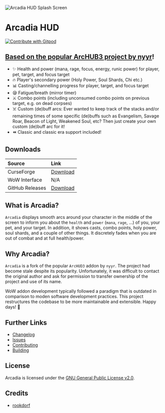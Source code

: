 ![Arcadia HUD Splash Screen](https://i.imgur.com/rE77bRj.png)
# Arcadia HUD

<a href="https://gitpod.io/#github.com/eiymba/arcadia">
  <img
    src="https://img.shields.io/badge/Contribute%20with-Gitpod-908a85?logo=gitpod"
    alt="Contribute with Gitpod"
  />
</a>

 ## [Based on the popular ArcHUB3 project by nyyr](https://github.com/nyyr/ArcHUB3)!

* ✨ Health and power (mana, rage, focus, energy, runic power) for player, pet, target, and focus target
* 🔥 Player's secondary power (Holy Power, Soul Shards, Chi etc.)
* 📊 Casting/channelling progress for player, target, and focus target
* 😪 Fatigue/breath (mirror timer)
* ⚔️ Combo points (including unconsumed combo points on previous target, e.g. on dead corpses)
* ☠️ Custom (de)buff arcs: Ever wanted to keep track of the stacks and/or remaining times of some specific (de)buffs such as Evangelism, Savage Roar, Beacon of Light, Weakened Soul, etc? Then just create your own custom (de)buff arc for it!
* ⏪ Classic and classic era support included!

## Downloads

| Source          |      Link      |
|:----------------|:---------------|
| CurseForge      |       [Download](https://www.curseforge.com/wow/addons/arcadia)      |
| WoW Interface   | N/A |
| GitHub Releases | [Download](https://github.com/eiymba/arcadia/releases/latest) |

## What is Arcadia?

`Arcadia` displays smooth arcs around your character in the middle of the screen to inform you about the `health` and `power` (`mana`, `rage`, ...) of you, your pet, and your target. In addition, it shows casts, combo points, holy power, soul shards, and a couple of other things. It discretely fades when you are out of combat and at full health/power.

## Why Arcadia?

`Arcadia` is a fork of the popular `ArcHUD3` addon by `nyyr`. The project had
become stale despite its popularity. Unfortunately, it was difficult to contact the original author and ask for permission to transfer ownership of the project and use of its name.

WoW addon development typically followed a paradigm that is outdated in comparison to moden software development practices. This project restructures the codebase to be more maintainable and extensible. Happy days! 🎉
## Further Links

* [Changelog](./CHANGELOG.md)
* [Issues](https://github.com/eiymba/arc-hud/issues)
* [Contributing](./docs/Contributing.md)
* [Building](./docs/Building.md)


## License

Arcadia is licensed under the [GNU General Public License v2.0](./LICENSE).

## Credits

* [rookdorf](https://github.com/rookdorf)